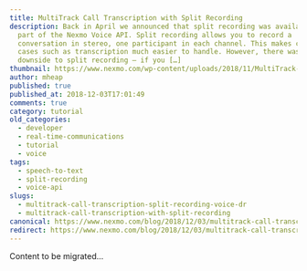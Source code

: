 ```yaml
---
title: MultiTrack Call Transcription with Split Recording
description: Back in April we announced that split recording was available as
  part of the Nexmo Voice API. Split recording allows you to record a
  conversation in stereo, one participant in each channel. This makes common use
  cases such as transcription much easier to handle. However, there was one
  downside to split recording – if you […]
thumbnail: https://www.nexmo.com/wp-content/uploads/2018/11/MultiTrack-Call-Transcription_1200x675.jpg
author: mheap
published: true
published_at: 2018-12-03T17:01:49
comments: true
category: tutorial
old_categories:
  - developer
  - real-time-communications
  - tutorial
  - voice
tags:
  - speech-to-text
  - split-recording
  - voice-api
slugs:
  - multitrack-call-transcription-split-recording-voice-dr
  - multitrack-call-transcription-with-split-recording
canonical: https://www.nexmo.com/blog/2018/12/03/multitrack-call-transcription-split-recording-voice-dr
redirect: https://www.nexmo.com/blog/2018/12/03/multitrack-call-transcription-split-recording-voice-dr
---
```

Content to be migrated...